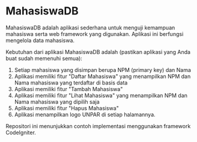 MahasiswaDB
===========

MahasiswaDB adalah aplikasi sederhana untuk menguji kemampuan mahasiswa serta
web framework yang digunakan. Aplikasi ini berfungsi mengelola data mahasiswa.

Kebutuhan dari aplikasi MahasiswaDB adalah (pastikan aplikasi yang
Anda buat sudah memenuhi semua):

1. Setiap mahasiswa yang disimpan berupa NPM (primary key) dan Nama
2. Aplikasi memiliki fitur "Daftar Mahasiswa" yang menampilkan NPM dan Nama
   mahasiswa yang terdaftar di basis data
2. Aplikasi memiliki fitur "Tambah Mahasiswa"
3. Aplikasi memiliki fitur "Lihat Mahasiswa" yang menampilkan NPM dan Nama
   mahasiswa yang dipilih saja
4. Aplikasi memiliki fitur "Hapus Mahasiswa"
5. Aplikasi menampilkan logo UNPAR di setiap halamannya.

Repositori ini menunjukkan contoh implementasi menggunakan framework
CodeIgniter.